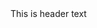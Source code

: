 <docs-decorative-header title="Custom Title" imgSrc="bazel/markdown_to_html/test/docs-decorative-header/decoration.svg">
This is header text
</docs-decorative-header>